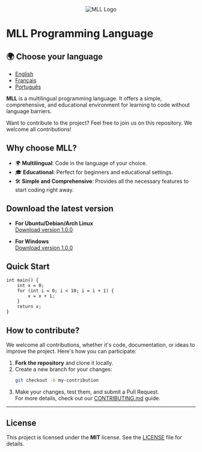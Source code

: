 <p align="center">
  <img src="./doc/assets/logo.png" alt="MLL Logo">
</p>

# MLL Programming Language

## 🌍 Choose your language

- [English](README.md)
- [Français](README.fr.md)
- [Português](README.pt)


**MLL** is a multilingual programming language. It offers a simple, comprehensive, and educational environment for learning to code without language barriers.

Want to contribute to the project? Feel free to join us on this repository. We welcome all contributions!


## Why choose MLL?

- 🌍 **Multilingual**: Code in the language of your choice.
- 🎓 **Educational**: Perfect for beginners and educational settings.
- 🛠️ **Simple and Comprehensive**: Provides all the necessary features to start coding right away.


## Download the latest version

- **For Ubuntu/Debian/Arch Linux**  
  [Download version 1.0.0](#)
  
- **For Windows**  
  [Download version 1.0.0](#)


## Quick Start

```cassandraql
int main() {
    int x = 0;
    for (int i = 0; i < 10; i = i + 1) {
        x = x + 1;
    }
    return x;
}
```

## How to contribute?

We welcome all contributions, whether it's code, documentation, or ideas to improve the project. Here's how you can participate:

1. **Fork the repository** and clone it locally.
2. Create a new branch for your changes:
   ```bash
   git checkout -b my-contribution
   ```
3. Make your changes, test them, and submit a Pull Request.  
   For more details, check out our [CONTRIBUTING.md](./CONTRIBUTING.md) guide.

---

## License

This project is licensed under the **MIT** license. See the [LICENSE](./LICENSE) file for details.